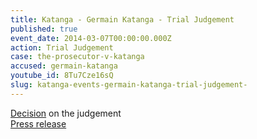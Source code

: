 ```yaml
---
title: Katanga - Germain Katanga - Trial Judgement
published: true
event_date: 2014-03-07T00:00:00.000Z
action: Trial Judgement
case: the-prosecutor-v-katanga
accused: germain-katanga
youtube_id: 8Tu7Cze16sQ
slug: katanga-events-germain-katanga-trial-judgement-
---
```



[Decision](https://www.icc-cpi.int/Pages/record.aspx?docNo=ICC-01/04-01/07-3436) on the judgement
<br>[Press release](https://www.icc-cpi.int/pages/item.aspx?name=PR986)